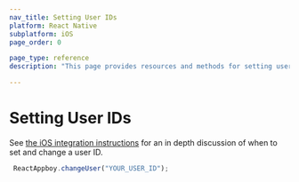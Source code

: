 ```yaml
---
nav_title: Setting User IDs
platform: React Native
subplatform: iOS
page_order: 0

page_type: reference
description: "This page provides resources and methods for setting user IDs for your iOS app running React Native."

---
```


# Setting User IDs

See [the iOS integration instructions][1] for an in depth discussion of when to set and change a user ID.

```javascript
 ReactAppboy.changeUser("YOUR_USER_ID");
```

[1]: {{site.baseurl}}/developer_guide/platform_integration_guides/ios/analytics/setting_user_ids/
